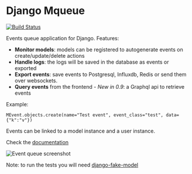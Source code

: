 # Django Mqueue

[![Build Status](https://travis-ci.org/synw/django-mqueue.svg?branch=master)](https://travis-ci.org/synw/django-mqueue)

Events queue application for Django. Features:

- **Monitor models**: models can be registered to autogenerate events on create/update/delete actions
- **Handle logs**: the logs will be saved in the database as events or exported
- **Export events**: save events to Postgresql, Influxdb, Redis or send them over websockets.
- **Query events** from the frontend - *New in 0.9*: a Graphql api to retrieve events

Example:

   ```pyhton
   MEvent.objects.create(name="Test event", event_class="test", data={"k":"v"})
   ```

Events can be linked to a model instance and a user instance.

Check the [documentation](http://django-mqueue.readthedocs.org/en/latest/)

![Event queue screenshot](https://raw.github.com/synw/django-mqueue/master/docs/_static/events_list.png)

Note: to run the tests you will need [django-fake-model](https://github.com/erm0l0v/django-fake-model)

